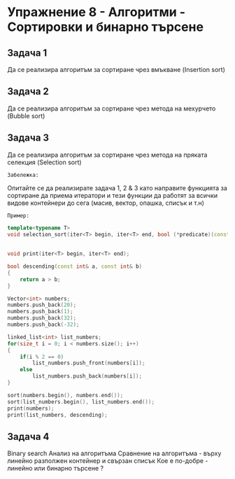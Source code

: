 # Упражнение 8 - Алгоритми - Сортировки и бинарно търсене

## Задача 1
Да се реализира алгоритъм за сортиране чрез вмъкване (Insertion sort)

## Задача 2
Да се реализира алгоритъм за сортиране чрез метода на мехурчето (Bubble sort)

## Задача 3
Да се реализира алгоритъм за сортиране чрез метода на пряката селекция (Selection sort)

`Забележка:`

Опитайте се да реализирате задача 1, 2 & 3 като направите функцията за сортиране да
приема итератори и тези функции да работят за всички видове контейнери до сега (масив, вектор, опашка, списък и т.н)

`Пример:`
```C++
template<typename T>
void selection_sort(iter<T> begin, iter<T> end, bool (*predicate)(const T&, const T&) = nullptr); // If predicate is nullptr
                                                                                                  // try to use operator '<'
                                                                                                  
void print(iter<T> begin, iter<T> end);

bool descending(const int& a, const int& b)
{
    return a > b;
}

Vector<int> numbers;
numbers.push_back(20);
numbers.push_back(1);
numbers.push_back(32);
numbers.push_back(-32);

linked_list<int> list_numbers;
for(size_t i = 0; i < numbers.size(); i++)
{
    if(i % 2 == 0)
        list_numbers.push_front(numbers[i]);
    else
        list_numbers.push_back(numbers[i]);
}

sort(numbers.begin(), numbers.end());
sort(list_numbers.begin(), list_numbers.end());
print(numbers);
print(list_numbers, descending);
```

## Задача 4
Binary search
Анализ на алгоритъма
Сравнение на алгоритъма - върху линейно разполжен контейнер и свързан списък
Кое е по-добре - линейно или бинарно търсене ?

